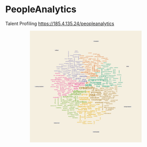 # PeopleAnalytics
Talent Profiling  https://185.4.135.24/peopleanalytics


<p align="center">
  <img src="https://github.com/avatousios/PeopleAnalytics/blob/master/stud_7.png" width="350" title="hover text">
</p>


